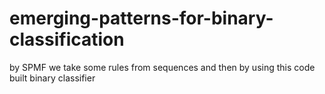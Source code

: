 # emerging-patterns-for-binary-classification
by SPMF we take some rules from sequences and then by using this code built binary classifier
